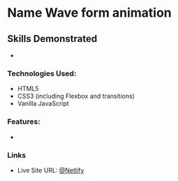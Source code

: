 # Name Wave form animation

## Skills Demonstrated
- 

### Technologies Used:
- HTML5
- CSS3 (including Flexbox and transitions)
- Vanilla JavaScript

### Features:
-

### Links

- Live Site URL: [@Netlify]()
